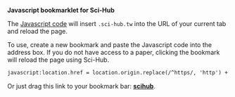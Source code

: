 **Javascript bookmarklet for Sci-Hub**

The [Javascript code](scihub_bookmark.js) will insert `.sci-hub.tw` into the URL of your current tab and reload the page.

To use, create a new bookmark and paste the Javascript code into the address box. If you do not have access to a paper, clicking the bookmark will reload the page using Sci-Hub.

```html
javascript:location.href = location.origin.replace(/^https/, 'http') + '.sci-hub.tw' + location.pathname + location.search
```

Or just drag this link to your bookmark bar: **<a href="javascript:location.href = location.origin.replace(/^https/, 'http') + '.sci-hub.tw' + location.pathname + location.search">scihub</a>**.